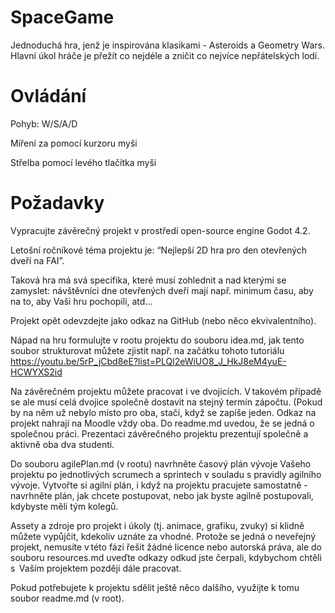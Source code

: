 # SpaceGame

Jednoduchá hra, jenž je inspirována klasikami - Asteroids
a Geometry Wars. Hlavní úkol hráče je přežít co nejdéle
a zničit co nejvíce nepřátelských lodí.

# Ovládání

Pohyb: W/S/A/D

Míření za pomocí kurzoru myši

Střelba pomocí levého tlačítka myši

# Požadavky

Vypracujte závěrečný projekt v prostředí open-source engine Godot 4.2.

Letošní ročníkové téma projektu je: “Nejlepší 2D hra pro den otevřených dveří na FAI”.

Taková hra má svá specifika, které musí zohlednit a nad kterými se zamyslet: návštěvníci dne otevřených dveří mají např. minimum času, aby na to, aby Vaši hru pochopili, atd...

Projekt opět odevzdejte jako odkaz na GitHub (nebo něco ekvivalentního).

Nápad na hru formulujte v rootu projektu do souboru idea.md, jak tento soubor strukturovat můžete zjistit např. na začátku tohoto tutoriálu
https://youtu.be/5rP_jCbd8eE?list=PLQl2eWiUO8_J_HkJ8eM4yuE-HCWYXS2id

Na závěrečném projektu můžete pracovat i ve dvojicích. V takovém případě se ale musí celá dvojice společně dostavit na stejný termín zápočtu. (Pokud by na něm už nebylo místo pro oba, stačí, když se zapíše jeden. Odkaz na projekt nahrají na Moodle vždy oba. Do readme.md uvedou, že se jedná o společnou práci. Prezentaci závěrečného projektu prezentují společně a aktivně oba dva studenti.

Do souboru agilePlan.md (v rootu) navrhněte časový plán vývoje Vašeho projektu po jednotlivých scrumech a sprintech v souladu s pravidly agilního vývoje. Vytvořte si agilní plán, i když na projektu pracujete samostatně - navrhněte plán, jak chcete postupovat, nebo jak byste agilně postupovali, kdybyste měli tým kolegů.

Assety a zdroje pro projekt i úkoly (tj. animace, grafiku, zvuky) si klidně můžete vypůjčit, kdekoliv uznáte za vhodné. Protože se jedná o neveřejný projekt, nemusíte v této fázi řešit žádné licence nebo autorská práva, ale do souboru resources.md uveďte odkazy odkud jste čerpali, kdybychom chtěli s  Vaším projektem později dále pracovat.

Pokud potřebujete k projektu sdělit ještě něco dalšího, využijte k tomu soubor readme.md (v root).
